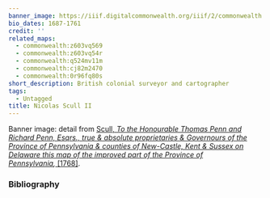 ```yaml
---
banner_image: https://iiif.digitalcommonwealth.org/iiif/2/commonwealth:0r96fq84w/944,2716,7576,3269/,1200/0/default.jpg
bio_dates: 1687-1761
credit: ''
related_maps:
  - commonwealth:z603vq569
  - commonwealth:z603vq54r
  - commonwealth:q524mv11m
  - commonwealth:cj82m2470
  - commonwealth:0r96fq80s
short_description: British colonial surveyor and cartographer
tags:
  - Untagged
title: Nicolas Scull II
---
```



<p>Banner image: detail from <a href="/maps/commonwealth:0r96fq80s">Scull, </a><em><a href="/maps/commonwealth:0r96fq80s">To the Honourable Thomas Penn and Richard Penn, Esqrs., true &amp; absolute proprietaries &amp; Governours of the Province of Pennsylvania &amp; counties of New-Castle, Kent &amp; Sussex on Delaware this map of the improved part of the Province of Pennsylvania</a>,</em><a href="/maps/commonwealth:0r96fq80s">&nbsp;[1768]</a>.</p>

### Bibliography


